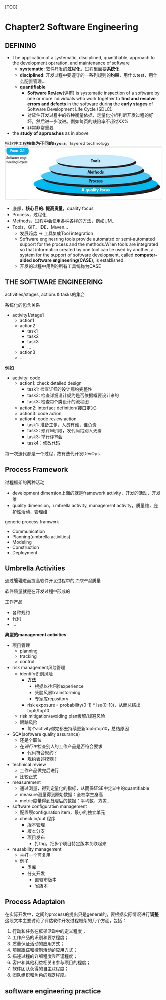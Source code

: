 [TOC]
# Chapter2 Software Engineering
## DEFINING
- The application of a systematic, disciplined, quantifiable, approach to the development operation, and maintenance of software
  - **systematic**: 软件开发的**过程化**，过程里面要**系统化**
  - **disciplined**: 开发过程中要遵守的一系列规则的**约束**，用什么test，用什么配置管理...
  - **quantifiable**
    - **Software Review**(评审) is systematic inspection of a software by one or more individuals who work together to **find and resolve errors and defects** in the software during the **early stages** of Software Development Life Cycle (SDLC). 
    - 对软件开发过程中的各种衡量依据，定量化分析判断开发过程的好坏，然后进一步改进。例如每页的缺陷率不超过XX%
    - 非常非常重要
- the **study of approaches** as in above

把软件工程**抽象为不同的layers**，layered technology
![](./ref/layeredSE.png)
- 底部，**核心目的: 提高质量**，quality focus
- Process，过程化
- Methods，过程中会使用各种各样的方法，例如UML
- Tools，GIT、IDE、Maven...
  - 发展趋势 -> 工具集成Tool integration
  - Software engineering tools provide automated or semi-automated support for the process and the methods.When tools are integrated so that information created by one tool can be used by another, a system for the support of software development, called **computer-aided software engineering(CASE)**, is established.
  - 开发的过程中用到的所有工具统称为CASE

## THE SOFTWARE ENGINEERING
activities/stages, actions & tasks的集合

系统化的包含关系
- activity1/stage1
  - action1
  - action2
    - task1
    - task2
    - task3
    - ...
  - action3
  - ...

**例如**
- activity: code
  - action1: check detailed design
    - task1: 检查详细的设计规约完整性
    - task2: 检查详细设计规约是否依据概要设计来的
    - task3: 检查每个类设计的流程图
  - action2: interface definition(接口定义)
  - action3: code action
  - action4: code review action
    - task1: 准备工作，人员有谁，谁负责
    - task2: 预评审阶段，发代码给别人先看
    - task3: 举行评审会
    - task4：修改代码

每一次迭代都是一个过程，故有迭代开发DevOps
## Process Framework
过程框架的两种活动
- development dimension上面的就是framework activity，开发的活动，开发维
- quality dimension，umbrella activity, management activity，质量维，庇护性活动，管理维

generic process framwork
- Communication
- Planning(umbrella activities)
- Modeling
- Construction
- Deployment

## Umbrella Activities
通过**管理**进而提高软件开发过程中的*工作产品*质量

软件质量就是在开发过程中形成的

工作产品
- 各种规约
- 代码
- ...

**典型的management activities**
- 项目管理
  - planning
  - tracking
  - control
- risk management风险管理
  - identify识别风险
    - **方法**
      - 根据以往经验experience
      - 头脑风暴brainstorming
      - 专家库repository
    - risk exposure = probability(0-1) * lse(0-10)，从而总结出top5/top10
  - risk mitigation/avoiding plan缓解/规避风险
  - 跟踪风险
    - 每个activity做完都去持续更新top5/top10，总结原因
- SQA(software quality assurance)
  - 还是个职位
  - 在*进行中*检查别人的工作产品是否符合要求
    - 代码符合规约？
    - 规约表述模糊？
- technical review
  - 工作产品做完后进行
  - 比较正式
- measurement
  - 通过测量，得到定量化的指标，从而保证SE中定义中的quantifiable
  - measure测量得到原始数据：全校学生身高
  - metric度量得到处理后的数据：平均数、方差...
- software configuration management
  - 配置项configuration item，最小的独立单元
  - check in/out 程序
    - 版本管理
    - 版本分支
    - 项目发布
      - 打tag，把多个项目特定版本关联起来
- reusability management
  - 主打一个可复用
  - 例子
    - 类库
    - 分支开发
      - 直辖市版本
      - 省版本

## Process Adaptaion
在实际开发中，之间的process的提出只是general的，要根据实际情况进行**调整**
这段文本主要讨论了评估软件开发过程框架的几个方面，包括：

1. 行动和任务在框架活动中的定义程度；
2. 工作产品的识别和要求程度；
3. 质量保证活动的应用方式；
4. 项目跟踪和控制活动的应用方式；
5. 描述过程的详细程度和严谨程度；
6. 客户和其他利益相关者参与项目的程度；
7. 软件团队获得的自主权程度；
8. 团队组织和角色的规定程度。

## software engineering practice